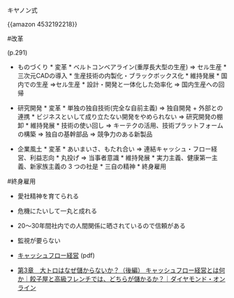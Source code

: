 キヤノン式

{{amazon 4532192218}}

#改革

(p.291)

* ものづくり
       *  変革
           *  ベルトコンベアライン(重厚長大型の生産) => セル生産
           *  三次元CADの導入
           *  生産技術の内製化・ブラックボックス化
       *  維持発展
           *  国内での生産 =>セル生産
           *  設計・開発と一体化した効率化 => 国内生産への回帰

*  研究開発
       *  変革
           *  単独の独自技術(完全な自前主義) => 独自開発 + 外部との連携
           *  ビジネスといして成り立たない開発をやめられない => 研究開発の棚卸
       *  維持発展
           *  技術の使い回し => キーテクの活用、技術プラットフォームの構築 => 独自の基幹部品 => 競争力のある新製品

* 企業風土
       *  変革
           *  あいまいさ、もたれ合い => 連結キャッシュ・フロー経営、利益志向
           *  丸投げ => 当事者意識
       *  維持発展
           *  実力主義、健康第一主義、新家族主義の 3 つの社是
           *  三自の精神
           *  終身雇用

#終身雇用

*  愛社精神を育てられる
*  危機にたいして一丸と成れる
*  20〜30年間社内での人間関係に晒されているので信頼がある
*  監視が要らない

*  [キャッシュフロー経営](http://www.meti.go.jp/report/downloadfiles/ji04_07_01.pdf) (pdf)
*  [第3章　大トロはなぜ儲からないか？（後編） キャッシュフロー経営とは何か｜餃子屋と高級フレンチでは、どちらが儲かるか？｜ダイヤモンド・オンライン](http://diamond.jp/articles/-/25486)
